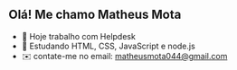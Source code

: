 ## Olá! Me chamo Matheus Mota 

- 🔭 Hoje trabalho com Helpdesk
- 🎒 Estudando HTML, CSS, JavaScript e node.js
- ✉️ contate-me no email: matheusmota044@gmail.com
